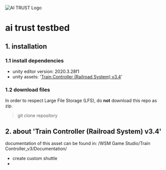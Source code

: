 ![AI TRUST Logo](/../create-routes/Assets/images/logos/aiTrust_logo_white_01.png)

# ai trust testbed

## 1. installation

### 1.1 install dependencies

- unity editor version: 2020.3.28f1
- unity assets: '[Train Controller (Railroad System) v3.4](https://assetstore.unity.com/packages/templates/systems/train-controller-railroad-system-v3-4-116455)'


### 1.2 download files

In order to respect Large File Storage (LFS), do **not** download this repo as zip. 

> git clone repository

## 2. about 'Train Controller (Railroad System) v3.4'

documentation of this asset can be found in: /WSM Game Studio/Train Controller_v3/Documentation/

- create custom shuttle
- 
